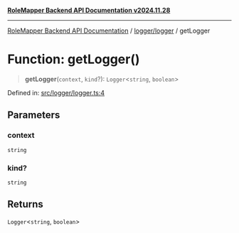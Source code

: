 [**RoleMapper Backend API Documentation v2024.11.28**](../../../README.md)

***

[RoleMapper Backend API Documentation](../../../modules.md) / [logger/logger](../README.md) / getLogger

# Function: getLogger()

> **getLogger**(`context`, `kind`?): `Logger`\<`string`, `boolean`\>

Defined in: [src/logger/logger.ts:4](https://github.com/FlowCraft-AG/RoleMapper/blob/5b9ee56819f4990f54c16dcad37384ac73c1551c/backend/src/logger/logger.ts#L4)

## Parameters

### context

`string`

### kind?

`string`

## Returns

`Logger`\<`string`, `boolean`\>

